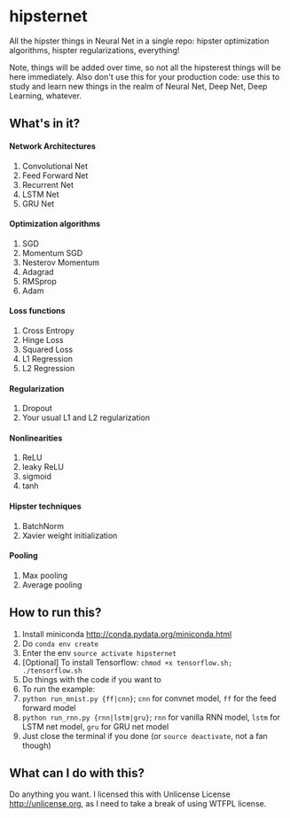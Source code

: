 # hipsternet

All the hipster things in Neural Net in a single repo: hipster optimization algorithms, hispter regularizations,
everything!

Note, things will be added over time, so not all the hipsterest things will be here immediately. Also don't use this for
your production code: use this to study and learn new things in the realm of Neural Net, Deep Net, Deep Learning,
whatever.

## What's in it?

#### Network Architectures

1. Convolutional Net
2. Feed Forward Net
3. Recurrent Net
4. LSTM Net
5. GRU Net

#### Optimization algorithms

1. SGD
2. Momentum SGD
3. Nesterov Momentum
4. Adagrad
5. RMSprop
6. Adam

#### Loss functions

1. Cross Entropy
2. Hinge Loss
3. Squared Loss
4. L1 Regression
5. L2 Regression

#### Regularization

1. Dropout
2. Your usual L1 and L2 regularization

#### Nonlinearities

1. ReLU
2. leaky ReLU
3. sigmoid
4. tanh

#### Hipster techniques

1. BatchNorm
2. Xavier weight initialization

#### Pooling

1. Max pooling
2. Average pooling

## How to run this?

1. Install miniconda <http://conda.pydata.org/miniconda.html>
2. Do `conda env create`
3. Enter the env `source activate hipsternet`
4. [Optional] To install Tensorflow: `chmod +x tensorflow.sh; ./tensorflow.sh`
5. Do things with the code if you want to
6. To run the example:
1. `python run_mnist.py {ff|cnn}`; `cnn` for convnet model, `ff` for the feed forward model
2. `python run_rnn.py {rnn|lstm|gru}`; `rnn` for vanilla RNN model, `lstm` for LSTM net model, `gru` for GRU net model
7. Just close the terminal if you done (or `source deactivate`, not a fan though)

## What can I do with this?

Do anything you want. I licensed this with Unlicense License <http://unlicense.org>, as I need to take a break of using
WTFPL license.
